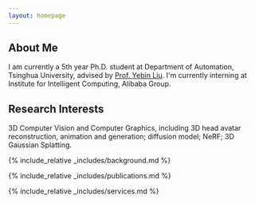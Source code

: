 ```yaml
---
layout: homepage
---
```


## About Me

I am currently a 5th year Ph.D. student at Department of Automation, Tsinghua University, advised by <a href="https://www.liuyebin.com/">Prof. Yebin Liu</a>. I'm currently interning at Institute for Intelligent Computing, Alibaba Group.


## Research Interests

3D Computer Vision and Computer Graphics, including 3D head avatar reconstruction, animation and generation; diffusion model; NeRF; 3D Gaussian Splatting.


{% include_relative _includes/background.md %}

{% include_relative _includes/publications.md %}

{% include_relative _includes/services.md %}
